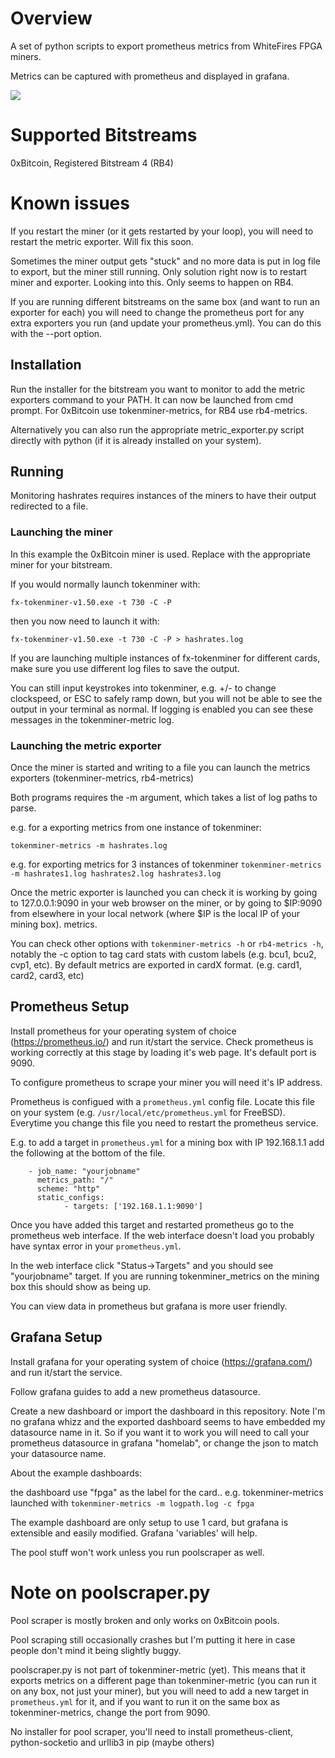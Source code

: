 # Overview

A set of python scripts to export prometheus metrics from WhiteFires FPGA
miners.

Metrics can be captured with prometheus and displayed in grafana.

![](../example.gif)


# Supported Bitstreams

0xBitcoin, Registered Bitstream 4 (RB4)

# Known issues

If you restart the miner (or it gets restarted by your loop), you will need to restart the metric exporter. Will fix this soon.

Sometimes the miner output gets "stuck" and no more data is put in log file to export, but the
miner still running. Only solution right now is to restart miner and exporter.
Looking into this. Only seems to happen on RB4.

If you are running different bitstreams on the same box (and want to run an
exporter for each) you will need to change the prometheus port for any extra
exporters you run (and update your prometheus.yml). You can do this with the
--port option.


## Installation

Run the installer for the bitstream you want to monitor to add the metric exporters command to your PATH.
It can now be launched from cmd prompt. For 0xBitcoin use
tokenminer-metrics, for RB4 use rb4-metrics.

Alternatively you can also run the appropriate metric_exporter.py script directly with python
(if it is already installed on your system).

## Running 

Monitoring hashrates requires instances of the miners to have their output redirected to a
file.

### Launching the miner

In this example the 0xBitcoin miner is used. Replace with the appropriate miner
for your bitstream.

If you would normally launch tokenminer with:

`fx-tokenminer-v1.50.exe -t 730 -C -P`

then you now need to launch it with:

`fx-tokenminer-v1.50.exe -t 730 -C -P > hashrates.log`

If you are launching multiple instances of fx-tokenminer for different cards,
make sure you use different log files to save the output.

You can still input keystrokes into tokenminer, e.g. +/- to change clockspeed,
or ESC to safely ramp down, but you will not be able to see the output in your
terminal as normal. If logging is enabled you can see these messages in the
tokenminer-metric log.

### Launching the metric exporter

Once the miner is started and writing to a file you can launch the metrics
exporters (tokenminer-metrics, rb4-metrics)

Both programs requires the -m argument, which takes a list of log paths to
parse.

e.g. for a exporting metrics from one instance of tokenminer:

`tokenminer-metrics -m hashrates.log`

e.g. for exporting metrics for 3 instances of tokenminer
`tokenminer-metrics -m hashrates1.log hashrates2.log hashrates3.log`

Once the metric exporter is launched you can check it is working by going to
127.0.0.1:9090 in your web browser on the miner, or by going to $IP:9090 from
elsewhere in your local network (where $IP is the local IP of your mining box).
metrics. 

You can check other options with `tokenminer-metrics -h` or `rb4-metrics -h`, notably the -c option
to tag card stats with custom labels (e.g. bcu1, bcu2, cvp1, etc). By
default metrics are exported in cardX format. (e.g. card1, card2, card3, etc)

## Prometheus Setup

Install prometheus for your operating system of choice (https://prometheus.io/) and run it/start the service.
Check prometheus is working correctly at this stage by loading it's web page. It's default port is 9090.

To configure prometheus to scrape your miner you will need it's IP address.

Prometheus is configued with a `prometheus.yml` config file. Locate this file
on your system (e.g. `/usr/local/etc/prometheus.yml` for FreeBSD). Everytime
you change this file you need to restart the prometheus service.

E.g. to add a target in `prometheus.yml` for a mining box with IP 192.168.1.1 add
the following at the bottom of the file. 

```
    - job_name: "yourjobname"
      metrics_path: "/"
      scheme: "http"
      static_configs:
            - targets: ['192.168.1.1:9090']
```

Once you have added this target and restarted prometheus go to the prometheus
web interface. If the web interface doesn't load you probably have syntax error
in your `prometheus.yml`.

In the web interface click "Status->Targets" and you should see "yourjobname"
target. If you are running tokenminer_metrics on the mining box this should show
as being up.

You can view data in prometheus but grafana is more user friendly.

## Grafana Setup

Install grafana for your operating system of choice (https://grafana.com/) and run it/start the service.

Follow grafana guides to add a new prometheus datasource.

Create a new dashboard or import the dashboard in this repository. Note I'm no
grafana whizz and the exported dashboard seems to have embedded my datasource name in
it. So if you want it to work you will need to call your prometheus datasource
in grafana "homelab", or change the json to match your datasource name.

About the example dashboards:

the dashboard use "fpga" as the label for the card.. e.g. tokenminer-metrics launched
with
`tokenminer-metrics -m logpath.log -c fpga`

The example dashboard are only setup to use 1 card, but grafana is extensible
and easily modified. Grafana 'variables' will help.

The pool stuff won't work unless you run poolscraper as well.

# Note on poolscraper.py

Pool scraper is mostly broken and only works on 0xBitcoin pools.

Pool scraping still occasionally crashes but I'm putting it here in case people
don't mind it being slightly buggy.

poolscraper.py is not part of tokenminer-metric (yet). This
means that it exports metrics on a different page than tokenminer-metric (you
can run it on any box, not just your miner), but you will need to add a new target in `prometheus.yml` for it, and if
you want to run it on the same box as tokenminer-metrics, change the port from
9090.

No installer for pool scraper, you'll need to install prometheus-client, python-socketio and
urllib3 in pip (maybe others)

